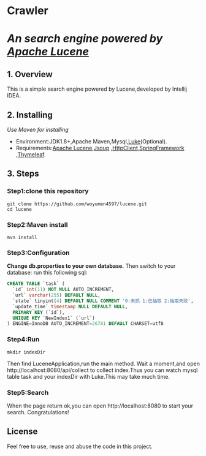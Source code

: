 Crawler
======

# _An search engine powered by [Apache Lucene](http://lucene.apache.org/)_

## 1. Overview

This is a simple search engine powered by Lucene,developed by Intellij IDEA.

## 2. Installing
_Use Maven for installing_
- Environment:JDK1.8+,Apache Maven,Mysql,[Luke](https://code.google.com/archive/p/luke/)(Optional).
- Requirements:[Apache Lucene](http://lucene.apache.org/),[Jsoup](https://jsoup.org/)
,[HttpClient](https://hc.apache.org/httpcomponents-client-ga/),[SpringFramework](https://projects.spring.io/spring-boot/)
,[Thymeleaf](https://www.thymeleaf.org/).
## 3. Steps
 
### Step1:clone this repository

```
git clone https://github.com/woyumen4597/lucene.git
cd lucene

```  
### Step2:Maven install
```
mvn install

```
### Step3:Configuration
<b>Change db.properties to your own database.</b>
Then switch to your database:
run this following sql:
```sql
CREATE TABLE `task` (
  `id` int(11) NOT NULL AUTO_INCREMENT,
  `url` varchar(255) DEFAULT NULL,
  `state` tinyint(4) DEFAULT NULL COMMENT '0:未抓 1:已抽取 2:抽取失败',
  `update_time` timestamp NULL DEFAULT NULL,
  PRIMARY KEY (`id`),
  UNIQUE KEY `NewIndex1` (`url`)
) ENGINE=InnoDB AUTO_INCREMENT=26781 DEFAULT CHARSET=utf8

```

### Step4:Run
```
mkdir indexDir
```
Then find LuceneApplication,run the main method.
Wait a moment,and open http://localhost:8080/api/collect
to collect index.Thus you can watch mysql table task and your indexDir
with Luke.This may take much time.

### Step5:Search

When the page return ok,you can open http://localhost:8080 to start your search.
Congratulations!


## License

Feel free to use, reuse and abuse the code in this project.




